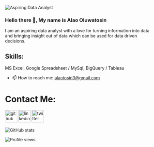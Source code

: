 ![Aspiring Data Analyst](https://github.com/Alertbest/Alertbest/blob/main/Untitled%20design.png)

### Hello there 👋, My name is Alao Oluwatosin


I am an aspiring data analyst with a love for turning information into data and bringing insight out of data which can be used for data driven decisions. 

## Skills: 
MS Excel, Google Spreadsheet / MySql, BigQuery / Tableau


 
- 📫 How to reach me: alaotosin3@gmail.com 

# Contact Me:
[<img src='https://cdn.jsdelivr.net/npm/simple-icons@3.0.1/icons/github.svg' alt='github' height='40'>](https://github.com/Alertbest)  [<img src='https://cdn.jsdelivr.net/npm/simple-icons@3.0.1/icons/linkedin.svg' alt='linkedin' height='40'>](https://www.linkedin.com/in/oluwatosin-alao007/)  [<img src='https://cdn.jsdelivr.net/npm/simple-icons@3.0.1/icons/twitter.svg' alt='twitter' height='40'>](https://twitter.com/@tosign4u)  

![GitHub stats](https://github-readme-stats.vercel.app/api?username=Alertbest&show_icons=true)  

![Profile views](https://gpvc.arturio.dev/Alertbest)  




